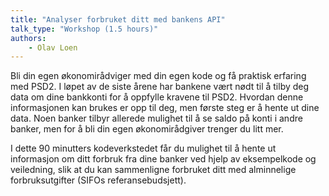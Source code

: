 ```yaml
---
title: "Analyser forbruket ditt med bankens API"
talk_type: "Workshop (1.5 hours)"
authors:
    - Olav Loen
---
```

Bli din egen økonomirådviger med din egen kode og få praktisk erfaring med PSD2. I løpet av de siste årene har bankene vært nødt til å tilby deg data om dine bankkonti for å oppfylle kravene til PSD2. Hvordan denne informasjonen kan brukes er opp til deg, men første steg er å hente ut dine data. Noen banker tilbyr allerede mulighet til å se saldo på konti i andre banker, men for å bli din egen økonomirådgiver trenger du litt mer.

I dette 90 minutters kodeverkstedet får du mulighet til å hente ut informasjon om ditt forbruk fra dine banker ved hjelp av eksempelkode og veiledning, slik at du kan sammenligne forbruket ditt med alminnelige forbruksutgifter (SIFOs referansebudsjett).
